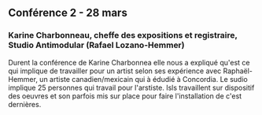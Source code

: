 ## Conférence 2 - 28 mars

### Karine Charbonneau, cheffe des expositions et registraire, Studio Antimodular (Rafael Lozano-Hemmer)

Durent la conférence de Karine Charbonnea elle nous a expliqué qu'est ce qui implique de travailler pour un artist selon ses expérience avec Raphaël-Hemmer, un artiste canadien/mexicain qui à édudié à Concordia. Le sudio implique 25 personnes qui travail pour l'arstiste. Isls travaillent sur dispositif des oeuvres et son parfois mis sur place pour faire l'installation de c'est dernières.
